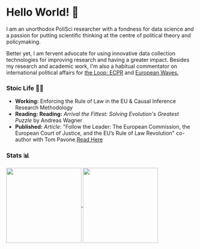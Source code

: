 # Hello World! 👋
I am an unorthodox PoliSci researcher with a fondness for data science and a passion for putting scientific thinking at the centre of political theory and policymaking. 

Better yet, I am  fervent advocate for using innovative data collection technologies for improving research and having a greater impact. Besides my research and academic work, I'm also a habitual commentator on international political affairs for [the Loop: ECPR](https://theloop.ecpr.eu/) and [European Waves.](https://www.europeanwaves.com/)

### Stoic Life 👨‍🎓
- **Working:** Enforcing the Rule of Law in the EU & Causal Inference Research Methodology
-  **Reading:** **Reading:** _Arrival the Fittest: Solving Evolution's Greatest Puzzle_ by Andreas Wagner
- **Published:** *Article:* "Follow the Leader: The European Commission, the European Court of Justice, and the EU’s Rule of Law Revolution" co-author with Tom Pavone.[Read Here](https://doi.org/10.1080/13501763.2024.2336125) 

### Stats 📊
<a href="https://github.com/anuraghazra/github-readme-stats">
  <img height=200 align="center" src="https://github-readme-stats.vercel.app/api?username=mauriciomm7&theme=highcontrast&rank_icon=github" />
</a>
<a href="https://github.com/anuraghazra/convoychat">
  <img height=200 align="center" src="https://github-readme-stats.vercel.app/api/top-langs?username=mauriciomm7&layout=compact&card_width=320" />
</a>
